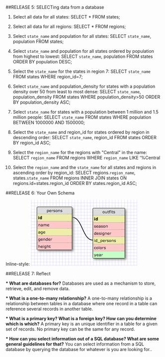 ##RELEASE 5: SELECTing data from a database

1. Select all data for all states:
  SELECT * FROM states;

2. Select all data for all regions:
  SELECT * FROM regions;

3. Select `state_name` and population for all states:
  SELECT `state_name`, population FROM states;

4. Select `state_name` and population for all states ordered by population from highest to lowest:
    SELECT `state_name`, population FROM states ORDER BY population DESC;

5. Select the `state_name` for the states in region 7:
  SELECT `state_name` FROM states WHERE region_id=7;

6. Select `state_name` and population_density for states with a population density over 50 from least to most dense:
  SELECT `state_name`, population_density FROM states WHERE population_density>50 ORDER BY population_density ASC;

7. Select `state_name` for states with a population between 1 million and 1.5 million people:
  SELECT `state_name` FROM states WHERE population BETWEEN 1000000 AND 1500000;

8. Select the `state_name` and region_id for states ordered by region in descending order:
  SELECT `state_name`, region_id FROM states ORDER BY region_id ASC;

9. Select the `region_name` for the regions with "Central" in the name:
  SELECT `region_name` FROM regions WHERE `region_name` LIKE '%Central

10. Select the `region_name` and the `state_name` for all states and regions in ascending order by region_id:
  SELECT regions.`region_name`, states.`state_name` FROM regions INNER JOIN states ON regions.id=states.region_id ORDER BY states.region_id ASC;

##RELEASE 6: Your Own Schema

Inline-style:
![alt text](clueless_schema.png "Clueless Schema")

##RELEASE 7: Reflect

__* What are databases for?__
    Databases are used as a mechanism to store, retrieve, edit, and remove data.

__* What is a one-to-many relationship?__
    A one-to-many relationship is a relationship between tables in a database where one record in a table can reference several records in another table.

__* What is a primary key? What is a foreign key? How can you determine which is which?__
    A primary key is an unique identifier in a table for a given set of records. No primary key can be the same for any record.

__* How can you select information out of a SQL database? What are some general guidelines for that?__
    You can select information from a SQL database by querying the database for whatever is you are looking for..
